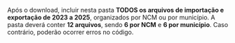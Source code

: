 Após o download, incluir nesta pasta **TODOS os arquivos de importação e exportação de 2023 a 2025**, organizados por NCM ou por município. 
A pasta deverá conter **12 arquivos**, sendo **6 por NCM** e **6 por município**.
Caso contrário, poderão ocorrer erros no código.
